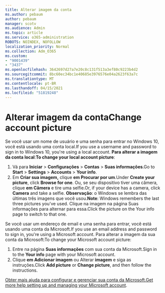 ```yaml
---
title: Alterar imagem da conta
ms.author: pebaum
author: pebaum
manager: scotv
ms.audience: Admin
ms.topic: article
ms.service: o365-administration
ROBOTS: NOINDEX, NOFOLLOW
localization_priority: Normal
ms.collection: Adm_O365
ms.custom:
- "9001439"
- "3437"
ms.openlocfilehash: 3642697d27a7e20c8c131f513a3ef80c9223b4d2
ms.sourcegitcommit: 8bc60ec34bc1e40685e3976576e04a2623f63a7c
ms.translationtype: MT
ms.contentlocale: pt-BR
ms.lasthandoff: 04/15/2021
ms.locfileid: "51819248"
---
```

# <a name="change-account-picture"></a><span data-ttu-id="3c2eb-102">Alterar imagem da conta</span><span class="sxs-lookup"><span data-stu-id="3c2eb-102">Change account picture</span></span>

<span data-ttu-id="3c2eb-103">Se você usar um nome de usuário e uma senha para entrar no Windows 10, você está usando uma conta local.</span><span class="sxs-lookup"><span data-stu-id="3c2eb-103">If you use a username and password to sign in to Windows 10, you're using a local account.</span></span> <span data-ttu-id="3c2eb-104">**Para alterar a imagem da conta local**:</span><span class="sxs-lookup"><span data-stu-id="3c2eb-104">**To change your local account picture**:</span></span>

1. <span data-ttu-id="3c2eb-105">Vá para **Iniciar**  >  **Configurações**  >  **Contas**  >  **Suas informações**.</span><span class="sxs-lookup"><span data-stu-id="3c2eb-105">Go to **Start** > **Settings** > **Accounts** > **Your info**.</span></span>
2. <span data-ttu-id="3c2eb-106">Em **Criar sua imagem,** clique **em Procurar por um**.</span><span class="sxs-lookup"><span data-stu-id="3c2eb-106">Under **Create your picture**, click **Browse for one**.</span></span> <span data-ttu-id="3c2eb-107">Ou, se seu dispositivo tiver uma câmera, clique **em Câmera** e tire uma selfie.</span><span class="sxs-lookup"><span data-stu-id="3c2eb-107">Or, if your device has a camera, click **Camera** and take a selfie.</span></span> 
    <span data-ttu-id="3c2eb-108">**Observação**: o Windows se lembra das últimas três imagens que você usou.</span><span class="sxs-lookup"><span data-stu-id="3c2eb-108">**Note**: Windows remembers the last three pictures you've used.</span></span> <span data-ttu-id="3c2eb-109">Clique na imagem na página Suas informações para alternar para essa.</span><span class="sxs-lookup"><span data-stu-id="3c2eb-109">Click the picture on the Your info page to switch to that one.</span></span>

<span data-ttu-id="3c2eb-110">Se você usar um endereço de email e uma senha para entrar, você está usando uma conta da Microsoft.</span><span class="sxs-lookup"><span data-stu-id="3c2eb-110">If you use an email address and password to sign in, you're using a Microsoft account.</span></span> <span data-ttu-id="3c2eb-111">Para alterar a imagem da sua conta da Microsoft:</span><span class="sxs-lookup"><span data-stu-id="3c2eb-111">To change your Microsoft account picture:</span></span>

1. <span data-ttu-id="3c2eb-112">Entre na página **Suas informações** com sua conta da Microsoft.</span><span class="sxs-lookup"><span data-stu-id="3c2eb-112">Sign in to the **Your info** page with your Microsoft account.</span></span>
2. <span data-ttu-id="3c2eb-113">Clique **em Adicionar imagem** ou Alterar **imagem** e siga as instruções.</span><span class="sxs-lookup"><span data-stu-id="3c2eb-113">Click **Add picture** or **Change picture**, and then follow the instructions.</span></span>

<span data-ttu-id="3c2eb-114">[Obter mais ajuda para configurar e gerenciar sua conta da Microsoft.](https://support.microsoft.com/products/microsoft-account?category=manage-account)</span><span class="sxs-lookup"><span data-stu-id="3c2eb-114">[Get more help setting up and managing your Microsoft account](https://support.microsoft.com/products/microsoft-account?category=manage-account).</span></span>
